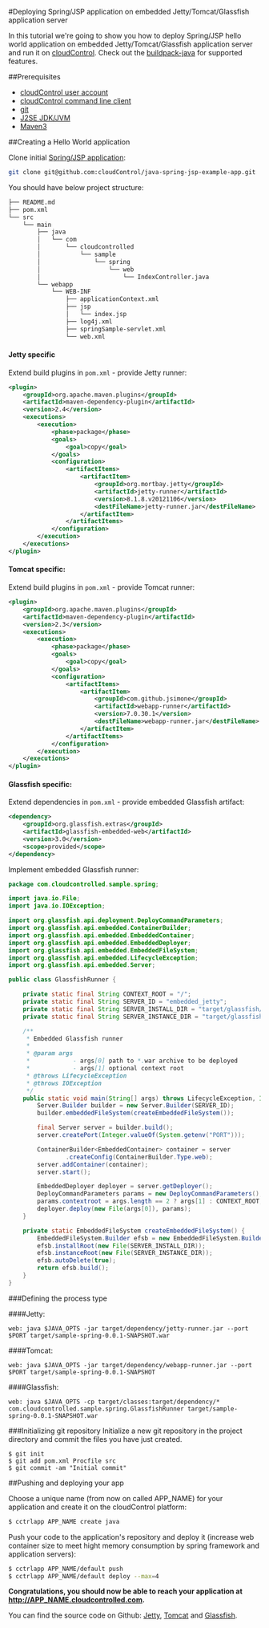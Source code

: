 #Deploying Spring/JSP application on embedded Jetty/Tomcat/Glassfish application server

In this tutorial we're going to show you how to deploy Spring/JSP hello world application on embedded Jetty/Tomcat/Glassfish application server and run it on [cloudControl](https://www.cloudcontrol.com/). Check out the [buildpack-java](https://github.com/cloudControl/buildpack-java) for supported features.

##Prerequisites
 * [cloudControl user account](https://github.com/cloudControl/documentation/blob/master/Platform%20Documentation.md#user-accounts)
 * [cloudControl command line client](https://github.com/cloudControl/documentation/blob/master/Platform%20Documentation.md#command-line-client-web-console-and-api)
 * [git](https://help.github.com/articles/set-up-git)
 * [J2SE JDK/JVM](http://www.oracle.com/technetwork/java/javase/downloads/index.html)
 * [Maven3](http://maven.apache.org/download.html)

##Creating a Hello World application

Clone initial [Spring/JSP application](https://github.com/cloudControl/java-spring-jsp-example-app):

~~~bash
git clone git@github.com:cloudControl/java-spring-jsp-example-app.git
~~~

You should have below project structure:

~~~bash
├── README.md
├── pom.xml
└── src
    └── main
        ├── java
        │   └── com
        │       └── cloudcontrolled
        │           └── sample
        │               └── spring
        │                   └── web
        │                       └── IndexController.java
        └── webapp
            └── WEB-INF
                ├── applicationContext.xml
                ├── jsp
                │   └── index.jsp
                ├── log4j.xml
                ├── springSample-servlet.xml
                └── web.xml
~~~

#### Jetty specific

Extend build plugins in `pom.xml` - provide Jetty runner:

~~~xml
<plugin>
    <groupId>org.apache.maven.plugins</groupId>
    <artifactId>maven-dependency-plugin</artifactId>
    <version>2.4</version>
    <executions>
        <execution>
            <phase>package</phase>
            <goals>
                <goal>copy</goal>
            </goals>
            <configuration>
                <artifactItems>
                    <artifactItem>
                        <groupId>org.mortbay.jetty</groupId>
                        <artifactId>jetty-runner</artifactId>
                        <version>8.1.8.v20121106</version>
                        <destFileName>jetty-runner.jar</destFileName>
                    </artifactItem>
                </artifactItems>
            </configuration>
        </execution>
    </executions>
</plugin>
~~~

#### Tomcat specific:

Extend build plugins in `pom.xml` - provide Tomcat runner:

~~~xml
<plugin>
    <groupId>org.apache.maven.plugins</groupId>
    <artifactId>maven-dependency-plugin</artifactId>
    <version>2.3</version>
    <executions>
        <execution>
            <phase>package</phase>
            <goals>
                <goal>copy</goal>
            </goals>
            <configuration>
                <artifactItems>
                    <artifactItem>
                        <groupId>com.github.jsimone</groupId>
                        <artifactId>webapp-runner</artifactId>
                        <version>7.0.30.1</version>
                        <destFileName>webapp-runner.jar</destFileName>
                    </artifactItem>
                </artifactItems>
            </configuration>
        </execution>
    </executions>
</plugin>
~~~

#### Glassfish specific:

Extend dependencies in `pom.xml` - provide embedded Glassfish artifact:

~~~xml
<dependency>
    <groupId>org.glassfish.extras</groupId>
    <artifactId>glassfish-embedded-web</artifactId>
    <version>3.0</version>
    <scope>provided</scope>
</dependency>
~~~

Implement embedded Glassfish runner:

~~~java
package com.cloudcontrolled.sample.spring;

import java.io.File;
import java.io.IOException;

import org.glassfish.api.deployment.DeployCommandParameters;
import org.glassfish.api.embedded.ContainerBuilder;
import org.glassfish.api.embedded.EmbeddedContainer;
import org.glassfish.api.embedded.EmbeddedDeployer;
import org.glassfish.api.embedded.EmbeddedFileSystem;
import org.glassfish.api.embedded.LifecycleException;
import org.glassfish.api.embedded.Server;

public class GlassfishRunner {

    private static final String CONTEXT_ROOT = "/";
    private static final String SERVER_ID = "embedded_jetty";
    private static final String SERVER_INSTALL_DIR = "target/glassfish/installroot";
    private static final String SERVER_INSTANCE_DIR = "target/glassfish/instanceroot";

    /**
     * Embedded Glassfish runner
     *
     * @param args
     *            - args[0] path to *.war archive to be deployed
     *            - args[1] optional context root
     * @throws LifecycleException
     * @throws IOException
     */
    public static void main(String[] args) throws LifecycleException, IOException {
        Server.Builder builder = new Server.Builder(SERVER_ID);
        builder.embeddedFileSystem(createEmbeddedFileSystem());

        final Server server = builder.build();
        server.createPort(Integer.valueOf(System.getenv("PORT")));

        ContainerBuilder<EmbeddedContainer> container = server
                .createConfig(ContainerBuilder.Type.web);
        server.addContainer(container);
        server.start();

        EmbeddedDeployer deployer = server.getDeployer();
        DeployCommandParameters params = new DeployCommandParameters();
        params.contextroot = args.length == 2 ? args[1] : CONTEXT_ROOT;
        deployer.deploy(new File(args[0]), params);
    }

    private static EmbeddedFileSystem createEmbeddedFileSystem() {
        EmbeddedFileSystem.Builder efsb = new EmbeddedFileSystem.Builder();
        efsb.installRoot(new File(SERVER_INSTALL_DIR));
        efsb.instanceRoot(new File(SERVER_INSTANCE_DIR));
        efsb.autoDelete(true);
        return efsb.build();
    }
}
~~~

###Defining the process type

####Jetty:

~~~
web: java $JAVA_OPTS -jar target/dependency/jetty-runner.jar --port $PORT target/sample-spring-0.0.1-SNAPSHOT.war
~~~

####Tomcat:

~~~
web: java $JAVA_OPTS -jar target/dependency/webapp-runner.jar --port $PORT target/sample-spring-0.0.1-SNAPSHOT
~~~

####Glassfish:

~~~
web: java $JAVA_OPTS -cp target/classes:target/dependency/* com.cloudcontrolled.sample.spring.GlassfishRunner target/sample-spring-0.0.1-SNAPSHOT.war
~~~

###Initializing git repository
Initialize a new git repository in the project directory and commit the files you have just created.

~~~
$ git init
$ git add pom.xml Procfile src
$ git commit -am "Initial commit"
~~~

##Pushing and deploying your app

Choose a unique name (from now on called APP_NAME) for your application and create it on the cloudControl platform:

~~~bash
$ cctrlapp APP_NAME create java
~~~

Push your code to the application's repository and deploy it (increase web container size to meet hight memory consumption by spring framework and application servers):

~~~bash
$ cctrlapp APP_NAME/default push
$ cctrlapp APP_NAME/default deploy --max=4
~~~

**Congratulations, you should now be able to reach your application at http://APP_NAME.cloudcontrolled.com.**

You can find the source code on Github: [Jetty](https://github.com/cloudControl/java-spring-jsp-example-app/tree/jetty_guide), [Tomcat](https://github.com/cloudControl/java-spring-jsp-example-app/tree/tomcat_guide) and [Glassfish](https://github.com/cloudControl/java-spring-jsp-example-app/tree/glassfish_guide).
